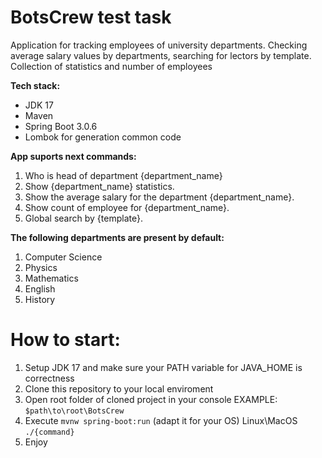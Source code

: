 # **BotsCrew test task**
Application for tracking employees of university departments. Checking average salary values by departments, searching for lectors by template. Collection of statistics and number of employees 

**Tech stack:**
  - JDK 17
  - Maven 
  - Spring Boot 3.0.6
  - Lombok for generation common code
  
**App suports next commands:**
1. Who is head of department {department_name}
2. Show {department_name} statistics.
3. Show the average salary for the department {department_name}.
4. Show count of employee for {department_name}.
5. Global search by {template}.

**The following departments are present by default:**
1. Computer Science
2. Physics
3. Mathematics
4. English
5. History
# **How to start:**
  1) Setup JDK 17 and make sure your PATH variable for JAVA_HOME is correctness
  2) Clone this repository to your local enviroment
  3) Open root folder of cloned project in your console EXAMPLE: ```$path\to\root\BotsCrew```
  4) Execute ```mvnw spring-boot:run``` (adapt it for your OS)
 Linux\MacOS ```./{command}```
  5) Enjoy
